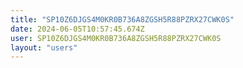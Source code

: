 ```yaml
---
title: "SP10Z6DJGS4M0KR0B736A8ZGSH5R88PZRX27CWK0S"
date: 2024-06-05T10:57:45.674Z
user: SP10Z6DJGS4M0KR0B736A8ZGSH5R88PZRX27CWK0S
layout: "users"
---
```

    